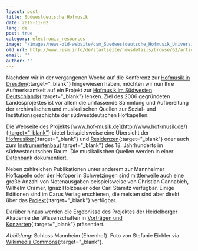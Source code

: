 ```yaml
---
layout: post
title: Südwestdeutsche Hofmusik
date: 2015-11-02
lang: de
post: true
category: electronic_resources
image: "/images/news-old-website/csm_Suedwestdeutsche_Hofmusik_Universitaet_Mannheim_Schloss_Ehrenhof_44e230d082.jpg"
old_url: http://www.rism.info/de/startseite/newsdetails/browse/62/article/64/music-in-southwest-german-courts.html
email: ''
author: ''
---
```


Nachdem wir in der vergangenen Woche auf die Konferenz zur [Hofmusik in Dresden](/events/2015/10/28/collecting--performing--exploring-dresdens.html){:target="_blank"} hingewiesen haben, möchten wir nun Ihre Aufmerksamkeit auf ein Projekt zur [Hofmusik im Südwesten Deutschlands](http://www.hof-musik.de/){:target="_blank"} lenken. Ziel des 2006 gegründeten Landesprojektes ist vor allem die umfassende Sammlung und Aufbereitung der archivalischen und musikalischen Quellen zur Sozial- und Institutionsgeschichte der südwestdeutschen Hofkapellen.


Die Webseite des Projekts [www.hof-musik.de](http://www.hof-musik.de/){:target="_blank"} bietet beispielsweise eine Übersicht der [Hofmusiker](http://www.hof-musik.de/html/a_hofmusiker.html){:target="_blank"} und [Residenzen](http://www.hof-musik.de/html/residenzen.html){:target="_blank"} oder auch zum [Instrumentenbau](http://www.hof-musik.de/html/instrumentenbau.html){:target="_blank"} des 18. Jahrhunderts im südwestdeutschen Raum. Die musikalischen Quellen werden in einer [Datenbank](http://www.haw.uni-heidelberg.de/forschung/forschungsstellen/hofmusik/hofmusik-noten.de.html "external-link-new-window") dokumentiert.


Neben zahlreichen Publikationen unter anderem zur Mannheimer Hofkapelle oder der Hofoper in Schwetzingen sind mittlerweile auch eine große Anzahl von Notenausgaben beispielsweise von Christian Cannabich, Wilhelm Cramer, Ignaz Holzbauer oder Carl Stamitz verfügbar. Einige Editionen sind im Carus Verlag erschienen, die meisten sind aber direkt über das [Projekt](http://www.hof-musik.de/html/notenausgaben.html){:target="_blank"} verfügbar.


Darüber hinaus werden die Ergebnisse des Projektes der Heidelberger Akademie der Wissenschaften in [Vorträgen und Konzerten](http://www.hof-musik.de/html/veranstaltungen.html){:target="_blank"} präsentiert.

_Abbildung_: Schloss Mannheim (Ehrenhof). Foto von Stefanie Eichler via [Wikimedia Commons](https://commons.wikimedia.org/wiki/File:Universitaet_Mannheim_Schloss_Ehrenhof.jpg){:target="_blank"}.

